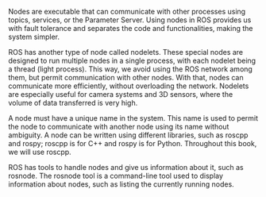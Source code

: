 Nodes are executable that can communicate with other processes using topics, services, or the Parameter Server. Using nodes in ROS provides us with fault tolerance and separates the code and functionalities, making the system simpler.

ROS has another type of node called nodelets. These special nodes are designed to run multiple nodes in a single process, with each nodelet being a thread (light process). This way, we avoid using the ROS network among them, but permit communication with other nodes. With that, nodes can communicate more efficiently, without overloading the network. Nodelets are especially useful for camera systems and 3D sensors, where the volume of data transferred is very high.

A node must have a unique name in the system. This name is used to permit the node to communicate with another node using its name without ambiguity. A node can be written using different libraries, such as roscpp and rospy; roscpp is for C++ and rospy is for Python. Throughout this book, we will use roscpp.

ROS has tools to handle nodes and give us information about it, such as rosnode. The rosnode tool is a command-line tool used to display information about nodes, such as listing the currently running nodes.

